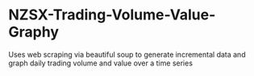 # NZSX-Trading-Volume-Value-Graphy
Uses web scraping via beautiful soup to generate incremental data and graph daily trading volume and value over a time series
